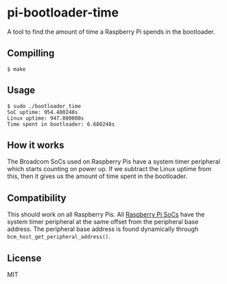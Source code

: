 # pi-bootloader-time
A tool to find the amount of time a Raspberry Pi spends in the bootloader.

## Compilling
```
$ make
```

## Usage
```
$ sudo ./bootloader_time
SoC uptime: 954.480248s
Linux uptime: 947.800000s
Time spent in bootloader: 6.680248s
```

## How it works
The Broadcom SoCs used on Raspberry Pis have a system timer peripheral which starts counting on power up. If we subtract the Linux uptime from this, then it gives us the amount of time spent in the bootloader.

## Compatibility
This should work on all Raspberry Pis. All [Raspberry Pi SoCs](https://www.raspberrypi.com/documentation/computers/processors.html) have the system timer peripheral at the same offset from the peripheral base address. The peripheral base address is found dynamically through `bcm_host_get_peripheral_address()`.

## License
MIT

